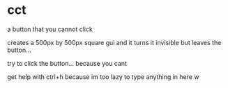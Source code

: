 # cct
a button that you cannot click

creates a 500px by 500px square gui and it turns it invisible but leaves the button...

try to click the button... because you cant

get help with ctrl+h because im too lazy to type anything in here w
